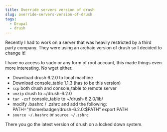 ```yaml
---
title: Override servers version of drush
slug: override-servers-version-of-drush
tags:
  - Drupal
  - drush
---
```

Recently I had to work on a server that was heavily restricted by a third party company. They were using an archaic version of drush so I decided to change it!

I have no access to sudo or any form of root account, this made things even more interesting. No wget either.

* Download drush 6.2.0 to local machine
* Download console_table 1.1.3 (has to be this version)
* `scp` both drush and console_table to remote server
* `unzip` drush to ~/drush-6.2.0
* `tar -zxf` console_table to ~/drush-6.2.0/lib/
* modify .bashrc / .zshrc and add the following:
PATH="/home/badger/drush-6.2.0:$PATH”
export PATH
* `source ~/.bashrc` or `source ~/.zshrc`

There you go the latest version of drush on a locked down system. 

